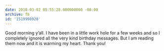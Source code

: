 ```yaml
---
date: 2018-03-02 05:55:28.000000000 -08:00
archive: fb
id: '1519998928'
---
```


Good morning y’all. I have been in a little work hole for a few weeks and so I completely ignored all the very kind birthday messages. But I am reading them now and it is warming my heart. Thank you!
